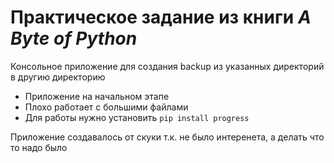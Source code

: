 # Практическое задание из книги ***A Byte of Python***

Консольное приложение для создания backup из указанных директорий в другию директорию

- Приложение на начальном этапе 
- Плохо работает с большими файлами
- Для работы нужно установить `pip install progress`

Приложение создавалось от скуки т.к. не было интеренета, а делать что то надо было

